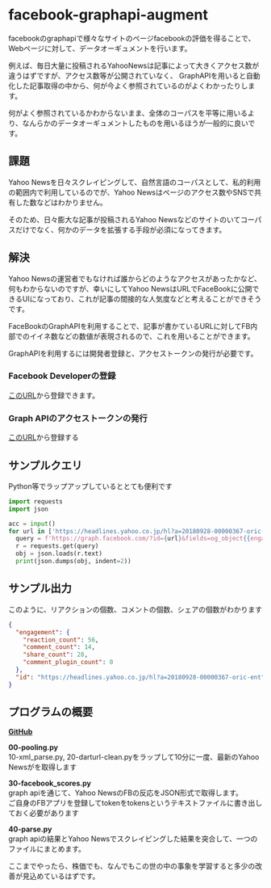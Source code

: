# facebook-graphapi-augment

facebookのgraphapiで様々なサイトのページfacebookの評価を得ることで、Webページに対して、データオーギュメントを行います。　　

例えば、毎日大量に投稿されるYahooNewsは記事によって大きくアクセス数が違うはずですが、アクセス数等が公開されていなく、 GraphAPIを用いると自動化した記事取得の中から、何が今よく参照されているのがよくわかったりします。  

何がよく参照されているかわからないまま、全体のコーパスを平等に用いるより、なんらかのデータオーギュメントしたものを用いるほうが一般的に良いです。

## 課題
Yahoo Newsを日々スクレイピングして、自然言語のコーパスとして、私的利用の範囲内で利用しているのでが、Yahoo Newsはページのアクセス数やSNSで共有した数などはわかりません。

そのため、日々膨大な記事が投稿されるYahoo Newsなどのサイトのいてコーパスだけでなく、何かのデータを拡張する手段が必須になってきます。

## 解決
Yahoo Newsの運営者でもなければ誰からどのようなアクセスがあったかなど、何もわからないのですが、幸いにしてYahoo NewsはURLでFaceBookに公開できるUIになっており、これが記事の間接的な人気度などと考えることができそうです。  

FaceBookのGraphAPIを利用することで、記事が書かているURLに対してFB内部でのイイネ数などの数値が表現されるので、これを用いることができます。  

GraphAPIを利用するには開発者登録と、アクセストークンの発行が必要です。  

### Facebook Developerの登録
[このURL](https://developers.facebook.com/?locale=ja_JP)から登録できます。

### Graph APIのアクセストークンの発行
[このURL](https://developers.facebook.com/tools/explorer?method=GET&path=me%3Ffields%3Did%2Cname&version=v3.1)から登録する

## サンプルクエリ
Python等でラップアップしているととても便利です

```python
import requests
import json

acc = input()
for url in ['https://headlines.yahoo.co.jp/hl?a=20180928-00000367-oric-ent']:
  query = f'https://graph.facebook.com/?id={url}&fields=og_object{{engagement}},engagement&access_token={acc}'
  r = requests.get(query)
  obj = json.loads(r.text)
  print(json.dumps(obj, indent=2))
```

## サンプル出力
このように、リアクションの個数、コメントの個数、シェアの個数がわかります

```json
{
  "engagement": {
    "reaction_count": 56,
    "comment_count": 14,
    "share_count": 28,
    "comment_plugin_count": 0
  },
  "id": "https://headlines.yahoo.co.jp/hl?a=20180928-00000367-oric-ent"
}
```

## プログラムの概要

**[GitHub](https://github.com/GINK03/facebook-graphapi-augment)**

**00-pooling.py**  
10-xml_parse.py, 20-darturl-clean.pyをラップして10分に一度、最新のYahoo Newsがを取得します

**30-facebook_scores.py**  
graph apiを通じて、Yahoo NewsのFBの反応をJSON形式で取得します。  
ご自身のFBアプリを登録してtokenをtokensというテキストファイルに書き出しておく必要があります  

**40-parse.py**  
graph apiの結果とYahoo Newsでスクレイピングした結果を突合して、一つのファイルにまとめます。  


ここまでやったら、株価でも、なんでもこの世の中の事象を学習すると多少の改善が見込めているはずです。  



